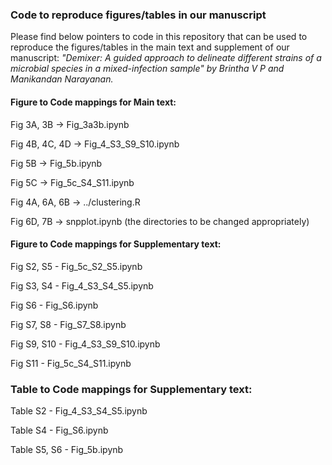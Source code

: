 
### Code to reproduce figures/tables in our manuscript
Please find below pointers to code in this repository that can be used to reproduce the figures/tables in the main text and supplement of our manuscript: _"Demixer: A guided approach to delineate different strains of a microbial species in a mixed-infection sample" by Brintha V P and Manikandan Narayanan._

#### Figure to Code mappings for Main text:

Fig 3A, 3B -> Fig_3a3b.ipynb

Fig 4B, 4C, 4D -> Fig_4_S3_S9_S10.ipynb

Fig 5B -> Fig_5b.ipynb

Fig 5C -> Fig_5c_S4_S11.ipynb

Fig 4A, 6A, 6B -> ../clustering.R

Fig 6D, 7B -> snpplot.ipynb (the directories to be changed appropriately)

#### Figure to Code mappings for Supplementary text:

Fig S2, S5 - Fig_5c_S2_S5.ipynb

Fig S3, S4 - Fig_4_S3_S4_S5.ipynb

Fig S6 - Fig_S6.ipynb

Fig S7, S8 - Fig_S7_S8.ipynb

Fig S9, S10 - Fig_4_S3_S9_S10.ipynb

Fig S11 - Fig_5c_S4_S11.ipynb

### Table to Code mappings for Supplementary text:

Table S2 - Fig_4_S3_S4_S5.ipynb

Table S4 - Fig_S6.ipynb

Table S5, S6 - Fig_5b.ipynb
